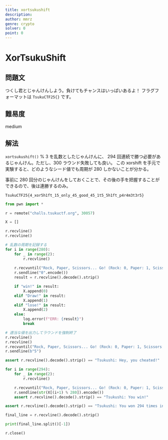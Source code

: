 ```yaml
---
title: xortsukushift
description: 
author: mmrz
genre: crypto
solver: 0 
point: 0
---
```


# XorTsukuShift

## 問題文

つくし君とじゃんけんしよう。負けてもチャンスはいっぱいあるよ！
フラグフォーマットは `TsukuCTF25{}` です。

## 難易度

medium

## 解法

``xortsukushift()`` % 3 を乱数としたじゃんけんに、 294 回連続で勝つ必要があるじゃんけん。ただし、300 ラウンド失敗しても良い。
この xorshift を手元で実験すると、どのようなシード値でも周期が 280 しかないことが分かる。

事前に 280 回分のじゃんけんをしておくことで、その後の手を把握することができるので、後は連勝するのみ。

``TsukuCTF25{4_xor5h1ft_15_only_45_good_45_1t5_5h1ft_p4r4m3t3r5}``

```python
from pwn import *

r = remote("challs.tsukuctf.org", 30057)

X = []

r.recvline()
r.recvline()

# 乱数の周期を記録する
for i in range(280):
    for _ in range(2):
        r.recvline()
    
    r.recvuntil("Rock, Paper, Scissors... Go! (Rock: 0, Paper: 1, Scissors: 2): ".encode())
    r.sendline("0".encode())
    result = r.recvline().decode().strip()

    if "win!" in result:
        X.append(0)
    elif "Draw!" in result:
        X.append(1)
    elif "lose!" in result:
        X.append(2)
    else:
        log.error(f"ERR: {result}")
        break

# 適当な値を出力してラウンドを強制終了
r.recvline()
r.recvline()
r.recvuntil("Rock, Paper, Scissors... Go! (Rock: 0, Paper: 1, Scissors: 2): ".encode())
r.sendline(b"5")

assert r.recvline().decode().strip() == "Tsukushi: Hey, you cheated!"

for i in range(294):
    for _ in range(2):
        r.recvline()

    r.recvuntil("Rock, Paper, Scissors... Go! (Rock: 0, Paper: 1, Scissors: 2): ".encode())
    r.sendline(str(X[(i+1) % 280]).encode())
    assert r.recvline().decode().strip() == "Tsukushi: You win!"

assert r.recvline().decode().strip() == "Tsukushi: You won 294 times in a row?! That's incredible!"

final_line = r.recvline().decode().strip()

print(final_line.split()[-1])

r.close()
```
